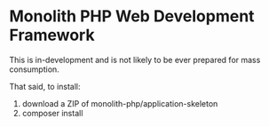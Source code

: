 # Monolith PHP Web Development Framework

This is in-development and is not likely to be ever prepared for mass consumption.

That said, to install:

1. download a ZIP of monolith-php/application-skeleton
2. composer install
